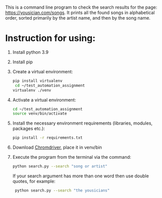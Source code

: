 This is a command line program to check the search results for the page: https://yousician.com/songs.
It prints all the found songs in alphabetical order, sorted primarily by the artist name, and then by the song name.

# Instruction for using:

1. Install python 3.9
2. Install pip
3. Create a virtual environment:

    ```bash
    pip install virtualenv
     cd ~/test_automation_assignment
    virtualenv ./venv
    ```

4. Activate a virtual environment:

    ```bash
    cd ~/test_automation_assignment
    source venv/bin/activate
    ```

5. Install the necessary environment requirements (libraries, modules, packages etc.):

    ```bash
    pip install -r requirements.txt
    ```

6. Download [Chromdriver](https://chromedriver.chromium.org/downloads), place it in venv/bin
7. Execute the program from the terminal via the command:

    ```bash
    python search.py --search "song or artist"
    ```
    If your search argument has more than one word then use double quotes, for example:
	
   ```bash
    python search.py --search "the yousicians"
    ```

